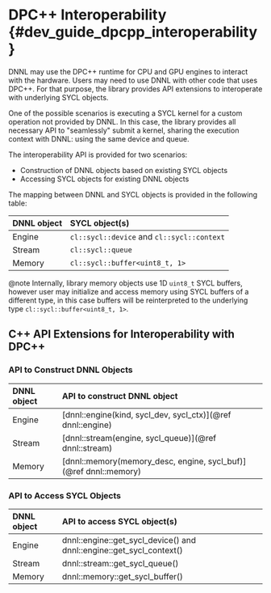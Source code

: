 DPC++ Interoperability {#dev_guide_dpcpp_interoperability}
===============================================================

DNNL may use the DPC++ runtime for CPU and GPU engines to interact with the
hardware. Users may need to use DNNL with other code that uses DPC++. For that
purpose, the library provides API extensions to interoperate with underlying
SYCL objects.

One of the possible scenarios is executing a SYCL kernel for a custom
operation not provided by DNNL. In this case, the library provides
all necessary API to "seamlessly" submit a kernel, sharing the execution
context with DNNL: using the same device and queue.

The interoperability API is provided for two scenarios:
- Construction of DNNL objects based on existing SYCL objects
- Accessing SYCL objects for existing DNNL objects

The mapping between DNNL and SYCL objects is provided in the
following table:

| DNNL object          | SYCL object(s)                             |
| :------------------- | :----------------------------------------- |
| Engine               | `cl::sycl::device` and `cl::sycl::context` |
| Stream               | `cl::sycl::queue`                          |
| Memory               | `cl::sycl::buffer<uint8_t, 1>`             |

@note Internally, library memory objects use 1D `uint8_t` SYCL buffers,
however user may initialize and access memory using SYCL buffers of a
different type, in this case buffers will be reinterpreted to the underlying
type `cl::sycl::buffer<uint8_t, 1>`.

## C++ API Extensions for Interoperability with DPC++

### API to Construct DNNL Objects

| DNNL object          | API to construct DNNL object                                          |
| :------------------- | :-------------------------------------------------------------------- |
| Engine               | [dnnl::engine(kind, sycl_dev, sycl_ctx)](@ref dnnl::engine)           |
| Stream               | [dnnl::stream(engine, sycl_queue)](@ref dnnl::stream)                 |
| Memory               | [dnnl::memory(memory_desc, engine, sycl_buf)](@ref dnnl::memory)      |

### API to Access SYCL Objects

| DNNL object          | API to access SYCL object(s)                                             |
| :------------------- | :----------------------------------------------------------------------- |
| Engine               | dnnl::engine::get_sycl_device() and dnnl::engine::get_sycl_context()     |
| Stream               | dnnl::stream::get_sycl_queue()                                           |
| Memory               | dnnl::memory::get_sycl_buffer<T>()                                       |
